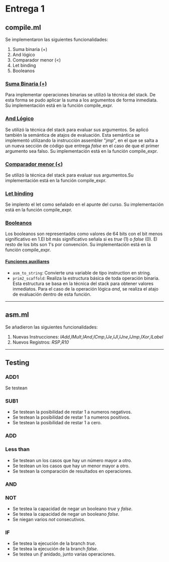 # Entrega 1



## compile.ml

Se implementaron las siguientes funcionalidades:
1. Suma binaria (\+)
2. And lógico 
3. Comparador menor (<)
4. Let binding
5. Booleanos



### <u> Suma Binaria (+) </u>

Para implementar operaciones binarias se utilizó la técnica del stack. De esta forma se pudo  aplicar la suma a los argumentos de forma inmediata. Su implementación está en la función compile_expr.

### <u> And Lógico </u>

Se utilizó la técnica del stack para evaluar sus argumentos. Se aplicó también la semántica de atajos de evaluación. Esta semántica se implementó utilizando la instrucción assembler "*jmp*", en el que se salta a un nueva sección de código que entrega *false* en el caso de que el primer argumento sea falso. Su implementación está en la función compile_expr.


### <u> Comparador menor (<) </u>

Se utilizó la técnica del stack para evaluar sus argumentos.Su implementación está en la función compile_expr.


### <u> Let binding</u>

Se implento el let como señalado en el apunte del curso.  Su implementación está en la función compile_expr.


### <u> Booleanos</u>

Los booleanos son representados como valores de 64 bits con el bit menos significativo en 1.El bit más significativo señala si es *true* (1) o *false* (0). El resto de los bits son 1's por convención. Su implementación está en la función compile_expr.


#### <u> Funciones auxiliares</u> 

- `asm_to_string`: Convierte una variable de tipo instruction en string.
- `prim2_scaffold`: Realiza la estructura básica de toda operación binaria. Esta estructura se basa en la técnica del stack para obtener valores inmediatos. Para el caso de la operación lógica *and*, se realiza el atajo de evaluación dentro de esta función.

---

## asm.ml

Se añadieron las siguientes funcionalidades:

1. Nuevas Instrucciones: *IAdd*,*IMult*,*IAnd*,*ICmp*,*IJe*,*IJl*,*IJne*,*IJmp*,*IXor*,*ILabel*
2. Nuevos Registros: *RSP*,*R10*

---

## Testing

### **ADD1**
Se testean 

### **SUB1**
- Se testean la posibilidad de restar 1 a numeros negativos.
- Se testean la posibilidad de restar 1 a numeros positivos.
- Se testean la posibilidad de restar 1 a cero.

### **ADD**

### **Less than** 

- Se testean un los casos que hay un número mayor a otro.
- Se testean un los casos que hay un menor mayor a otro.
- Se testean la comparación de resultados en operaciones.
  
### **AND** 



### **NOT**

- Se testea la capacidad de negar un booleano _true_ y _false_.
- Se testea la capacidad de negar un booleano _false_.
- Se niegan varios _not_ consecutivos.

### **IF**

- Se testea la ejecución de la branch _true_.
- Se testea la ejecución de la branch _false_.
- Se testea un _if_ anidado, junto varias operaciones.